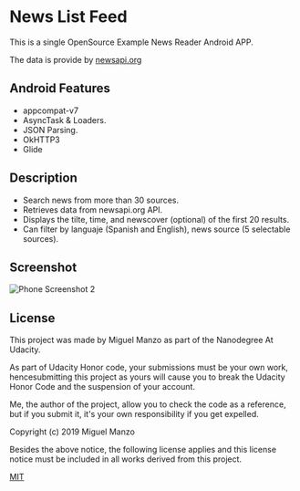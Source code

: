 # News List Feed

This is a single OpenSource Example News Reader Android APP.

The data is provide by [newsapi.org](https://newsapi.org)

## Android Features
- appcompat-v7
- AsyncTask & Loaders.
- JSON Parsing.
- OkHTTP3
- Glide



## Description


- Search news from more than 30 sources.
- Retrieves data from newsapi.org API.
- Displays the tilte, time, and newscover (optional) of the first 20 results.
- Can filter by languaje (Spanish and English), news source (5 selectable sources).


## Screenshot

![Phone Screenshot 2](https://user-images.githubusercontent.com/8432815/66333140-ac3bf280-e90c-11e9-9e8b-b48943bdfca5.jpg)

## License

This project was made by Miguel Manzo as part of the Nanodegree At Udacity.

As part of Udacity Honor code, your submissions must be your own work, hencesubmitting this project as yours will cause you to break the Udacity Honor Code and the suspension of your account.

Me, the author of the project, allow you to check the code as a reference, but if you submit it, it's your own responsibility if you get expelled.

Copyright (c) 2019 Miguel Manzo

Besides the above notice, the following license applies and this license notice must be included in all works derived from this project.

[MIT](https://choosealicense.com/licenses/mit/)
